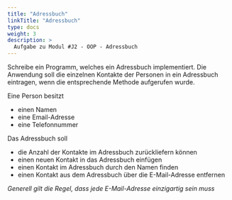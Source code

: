 ```yaml
---
title: "Adressbuch"
linkTitle: "Adressbuch"
type: docs
weight: 3
description: >
  Aufgabe zu Modul #J2 - OOP - Adressbuch
---
```


Schreibe ein Programm, welches ein Adressbuch implementiert. 
Die Anwendung soll die einzelnen Kontakte der Personen in ein Adressbuch eintragen,
wenn die entsprechende Methode aufgerufen wurde.

Eine Person besitzt
- einen Namen 
- eine Email-Adresse
- eine Telefonnummer

Das Adressbuch soll
- die Anzahl der Kontakte im Adressbuch zurückliefern können
- einen neuen Kontakt in das Adressbuch einfügen
- einen Kontakt im Adressbuch durch den Namen finden
- einen Kontakt aus dem Adressbuch über die E-Mail-Adresse entfernen

*Generell gilt die Regel, dass jede E-Mail-Adresse einzigartig sein muss*
